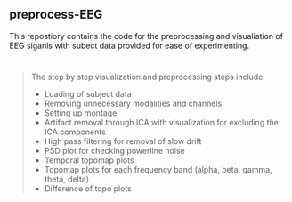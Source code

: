## preprocess-EEG

This repostiory contains the code for the preprocessing and visualiation of EEG siganls with subect data provided for ease of experimenting.
 
 #
 
 >The step by step visualization and preprocessing steps include:
 >- Loading of subject data
 >- Removing unnecessary modalities and channels
 >- Setting up montage
 >- Artifact removal through ICA with visualization for excluding the ICA components
 >- High pass filtering for removal of slow drift
 >- PSD plot for checking powerline noise
 >- Temporal topomap plots 
 >- Topomap plots for each frequency band (alpha, beta, gamma, theta, delta)
 >- Difference of topo plots
